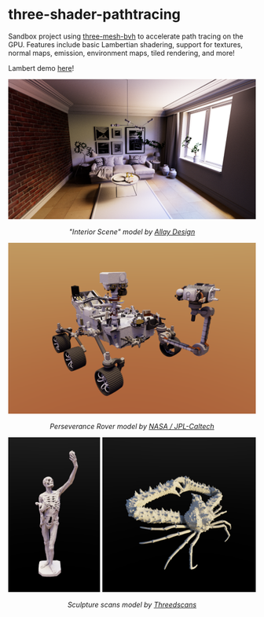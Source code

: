 # three-shader-pathtracing

Sandbox project using [three-mesh-bvh](https://github.com/gkjohnson/three-mesh-bvh) to accelerate path tracing on the GPU. Features include basic Lambertian shadering, support for textures, normal maps, emission, environment maps, tiled rendering, and more!

Lambert demo [here](https://gkjohnson.github.io/three-shader-pathtracing/example/bundle/lambert.html)!

![](./docs/interior-scene-cropped.png)

<p align="center">
<i>"Interior Scene" model by <a href="https://sketchfab.com/3d-models/interior-scene-45ddbbc4c2dc4f8ca9ed99da9a78326a">Allay Design</a></i>
</p>

![](./docs/rover-orange.png)

<p align="center">
<i>Perseverance Rover model by <a href="https://mars.nasa.gov/resources/25042/mars-perseverance-rover-3d-model/">NASA / JPL-Caltech</a></i>
</p>

![](./docs/double-threedscans-envmap.png)

<p align="center">
<i>Sculpture scans model by <a href="https://threedscans.com">Threedscans</a></i>
</p>


